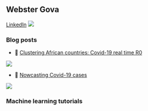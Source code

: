 ## Webster Gova
[LinkedIn](https://www.linkedin.com/in/webstergova/)
<img src="https://www.linkedin.com/feed/?lipi=urn%3Ali%3Apage%3Ad_flagship3_profile_view_base%3Bqj1bQSr5T6uzA9G%2BTkrQJQ%3D%3D">
### Blog posts
- 💬 [Clustering African countries: Covid-19 real time R0](https://medium.com/@webster_gova/why-you-should-cluster-covid-19-cases-in-africa-e3cfd7de7087)
<img src="https://miro.medium.com/max/625/0*2a95vpQkbMnili-y">

- 🔭 [Nowcasting Covid-19 cases](https://medium.com/@webster_gova/nowcasting-beyond-covid-19-visualisations-cf687882f313)
<img src="https://miro.medium.com/max/700/0*hk1faR5Aagf-Asei"> 

### Machine learning tutorials

